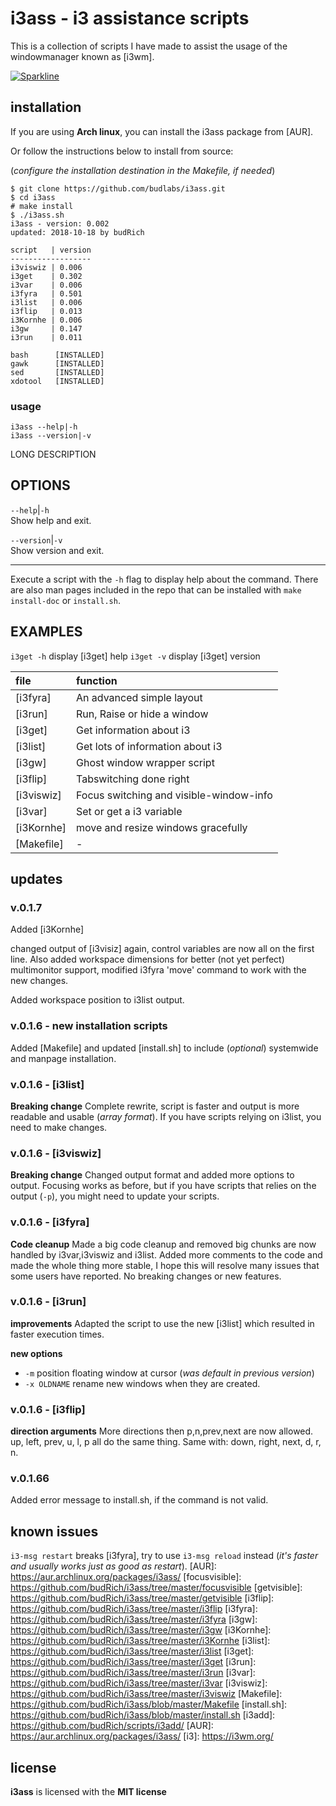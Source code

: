 # i3ass - i3 assistance scripts 

This is a collection of scripts I have made to assist the
usage of the windowmanager known as [i3wm].


[![Sparkline](https://stars.medv.io/budlabs/i3ass.svg)](https://stars.medv.io/budlabs/i3ass)

## installation

If you are using **Arch linux**, you can install the i3ass
package from [AUR]. 

Or follow the instructions below to install from source: 

(*configure the installation destination in the Makefile,
if needed*)

``` shell
$ git clone https://github.com/budlabs/i3ass.git
$ cd i3ass
# make install
$ ./i3ass.sh
i3ass - version: 0.002
updated: 2018-10-18 by budRich

script   | version
------------------
i3viswiz | 0.006
i3get    | 0.302
i3var    | 0.006
i3fyra   | 0.501
i3list   | 0.006
i3flip   | 0.013
i3Kornhe | 0.006
i3gw     | 0.147
i3run    | 0.011

bash      [INSTALLED]
gawk      [INSTALLED]
sed       [INSTALLED]
xdotool   [INSTALLED]

```


### usage

```text
i3ass --help|-h
i3ass --version|-v
```

LONG DESCRIPTION


OPTIONS
-------

`--help`|`-h`  
Show help and exit.

`--version`|`-v`  
Show version and exit.

---

Execute a script with the `-h` flag to display help about
the command. There are also man pages included in the repo
that can be installed with `make install-doc` or
`install.sh`.

EXAMPLES
--------
`i3get -h` display [i3get] help 
`i3get -v` display [i3get] version 


|**file**  |     **function**          |
|:---------|:--------------------------|
|[i3fyra]  |An advanced simple layout
|[i3run]   |Run, Raise or hide a window
|[i3get]   |Get information about i3
|[i3list]  |Get lots of information about i3 
|[i3gw]    |Ghost window wrapper script
|[i3flip]  |Tabswitching done right
|[i3viswiz]|Focus switching and visible-window-info
|[i3var]   |Set or get a i3 variable
|[i3Kornhe]|move and resize windows gracefully
|[Makefile]| -

## updates

### v.0.1.7

Added [i3Kornhe]

changed output of [i3visiz] again, control variables are
now all on the first line. Also added workspace dimensions
for better (not yet perfect) multimonitor support, modified
i3fyra 'move' command to work with the new changes.

Added workspace position to i3list output.

### v.0.1.6 - new installation scripts


Added [Makefile] and updated [install.sh] to include
(*optional*) systemwide and manpage installation.

### v.0.1.6 - [i3list] 

**Breaking change** 
Complete rewrite, script is faster and output is more
readable and usable (*array format*). If you have scripts
relying on i3list, you need to make changes. 

### v.0.1.6 - [i3viswiz] 
**Breaking change** 
Changed output format and added more options to output.
Focusing works as before, but if you have scripts that
relies on the output (`-p`), you might need to update your
scripts. 

### v.0.1.6 - [i3fyra] 
**Code cleanup** 
Made a big code cleanup and removed big chunks are now
handled by i3var,i3viswiz and i3list. Added more comments to
the code and made the whole thing more stable, I hope this
will resolve many issues that some users have reported. No
breaking changes or new features.

### v.0.1.6 - [i3run] 

**improvements** 
Adapted the script to use the new [i3list] which resulted
in faster execution times. 

**new options**   

- `-m` position floating window at cursor (*was default
in previous version*) 
- `-x OLDNAME` rename new windows when they are created.

### v.0.1.6 - [i3flip]


**direction arguments** 
More directions then p,n,prev,next are now allowed. up,
left, prev, u, l, p all do the same thing. Same with: down,
right, next, d, r, n.   

### v.0.1.66


Added error message to install.sh, if the command is not
valid.


## known issues

`i3-msg restart` breaks [i3fyra], try to use `i3-msg
reload` instead (*it's faster and usually works just as good
as restart*).
[AUR]: https://aur.archlinux.org/packages/i3ass/
[focusvisible]:
https://github.com/budRich/i3ass/tree/master/focusvisible
[getvisible]:
https://github.com/budRich/i3ass/tree/master/getvisible
[i3flip]:
https://github.com/budRich/i3ass/tree/master/i3flip
[i3fyra]:
https://github.com/budRich/i3ass/tree/master/i3fyra [i3gw]:
https://github.com/budRich/i3ass/tree/master/i3gw
[i3Kornhe]:
https://github.com/budRich/i3ass/tree/master/i3Kornhe
[i3list]:
https://github.com/budRich/i3ass/tree/master/i3list [i3get]:
https://github.com/budRich/i3ass/tree/master/i3get [i3run]:
https://github.com/budRich/i3ass/tree/master/i3run [i3var]:
https://github.com/budRich/i3ass/tree/master/i3var
[i3viswiz]:
https://github.com/budRich/i3ass/tree/master/i3viswiz
[Makefile]:
https://github.com/budRich/i3ass/blob/master/Makefile
[install.sh]:
https://github.com/budRich/i3ass/blob/master/install.sh
[i3add]: https://github.com/budRich/scripts/i3add/ [AUR]:
https://aur.archlinux.org/packages/i3ass/ [i3]:
https://i3wm.org/

## license

**i3ass** is licensed with the **MIT license**


